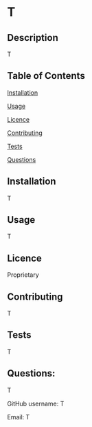 # T

## Description
T

## Table of Contents

[Installation](#installation)

[Usage](#usage)

[Licence](#licence)

[Contributing](#contributing)

[Tests](#tests)

[Questions](#questions)

## Installation
T

## Usage
T

## Licence
Proprietary

## Contributing
T

## Tests
T

## Questions:
T

GitHub username: T

Email: T